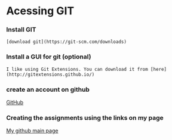 # Acessing GIT

### Install GIT
	[download git](https://git-scm.com/downloads)
### Install a GUI for git (optional)
	I like using Git Extensions. You can download it from [here](http://gitextensions.github.io/)

### create an account on github
[GitHub](https://github.com)

### Creating the assignments using the links on my page

[My github main page](https://github.com/horneac/DSA-laboratory)